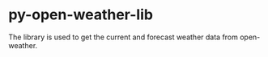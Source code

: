 # py-open-weather-lib
The library is used to get the current and forecast weather data from open-weather.
